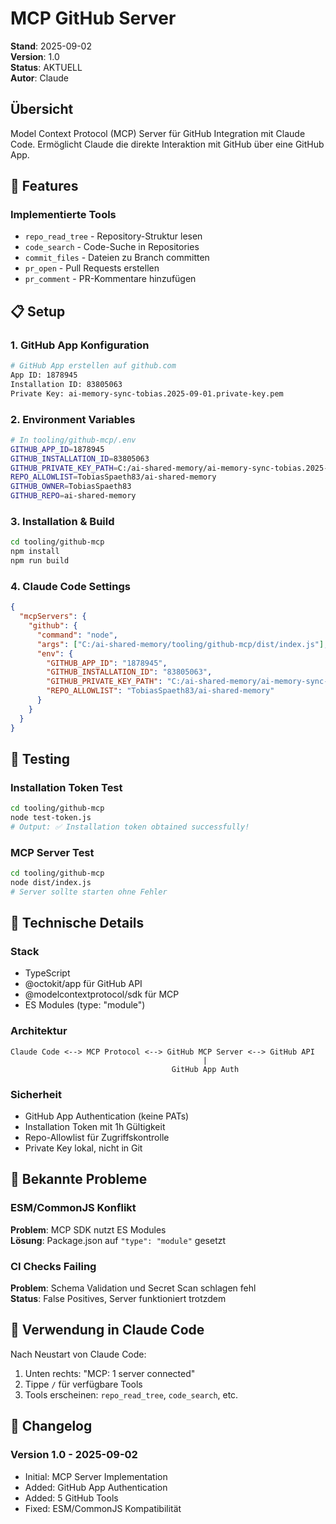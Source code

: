 # MCP GitHub Server

**Stand**: 2025-09-02  
**Version**: 1.0  
**Status**: AKTUELL  
**Autor**: Claude

## Übersicht
Model Context Protocol (MCP) Server für GitHub Integration mit Claude Code. Ermöglicht Claude die direkte Interaktion mit GitHub über eine GitHub App.

## 🚀 Features

### Implementierte Tools
- `repo_read_tree` - Repository-Struktur lesen
- `code_search` - Code-Suche in Repositories
- `commit_files` - Dateien zu Branch committen
- `pr_open` - Pull Requests erstellen
- `pr_comment` - PR-Kommentare hinzufügen

## 📋 Setup

### 1. GitHub App Konfiguration
```bash
# GitHub App erstellen auf github.com
App ID: 1878945
Installation ID: 83805063
Private Key: ai-memory-sync-tobias.2025-09-01.private-key.pem
```

### 2. Environment Variables
```bash
# In tooling/github-mcp/.env
GITHUB_APP_ID=1878945
GITHUB_INSTALLATION_ID=83805063
GITHUB_PRIVATE_KEY_PATH=C:/ai-shared-memory/ai-memory-sync-tobias.2025-09-01.private-key.pem
REPO_ALLOWLIST=TobiasSpaeth83/ai-shared-memory
GITHUB_OWNER=TobiasSpaeth83
GITHUB_REPO=ai-shared-memory
```

### 3. Installation & Build
```bash
cd tooling/github-mcp
npm install
npm run build
```

### 4. Claude Code Settings
```json
{
  "mcpServers": {
    "github": {
      "command": "node",
      "args": ["C:/ai-shared-memory/tooling/github-mcp/dist/index.js"],
      "env": {
        "GITHUB_APP_ID": "1878945",
        "GITHUB_INSTALLATION_ID": "83805063",
        "GITHUB_PRIVATE_KEY_PATH": "C:/ai-shared-memory/ai-memory-sync-tobias.2025-09-01.private-key.pem",
        "REPO_ALLOWLIST": "TobiasSpaeth83/ai-shared-memory"
      }
    }
  }
}
```

## 🧪 Testing

### Installation Token Test
```bash
cd tooling/github-mcp
node test-token.js
# Output: ✅ Installation token obtained successfully!
```

### MCP Server Test
```bash
cd tooling/github-mcp
node dist/index.js
# Server sollte starten ohne Fehler
```

## 🔧 Technische Details

### Stack
- TypeScript
- @octokit/app für GitHub API
- @modelcontextprotocol/sdk für MCP
- ES Modules (type: "module")

### Architektur
```
Claude Code <--> MCP Protocol <--> GitHub MCP Server <--> GitHub API
                                           |
                                    GitHub App Auth
```

### Sicherheit
- GitHub App Authentication (keine PATs)
- Installation Token mit 1h Gültigkeit
- Repo-Allowlist für Zugriffskontrolle
- Private Key lokal, nicht in Git

## 🐛 Bekannte Probleme

### ESM/CommonJS Konflikt
**Problem**: MCP SDK nutzt ES Modules  
**Lösung**: Package.json auf `"type": "module"` gesetzt

### CI Checks Failing
**Problem**: Schema Validation und Secret Scan schlagen fehl  
**Status**: False Positives, Server funktioniert trotzdem

## 📝 Verwendung in Claude Code

Nach Neustart von Claude Code:
1. Unten rechts: "MCP: 1 server connected" 
2. Tippe `/` für verfügbare Tools
3. Tools erscheinen: `repo_read_tree`, `code_search`, etc.

## 🔄 Changelog

### Version 1.0 - 2025-09-02
- Initial: MCP Server Implementation
- Added: GitHub App Authentication
- Added: 5 GitHub Tools
- Fixed: ESM/CommonJS Kompatibilität